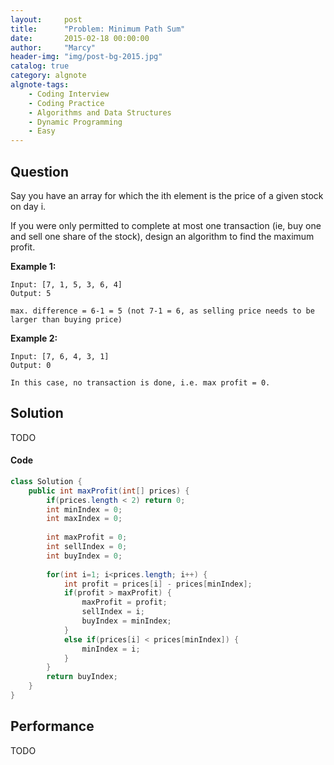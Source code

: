```yaml
---
layout:     post
title:      "Problem: Minimum Path Sum"
date:       2015-02-18 00:00:00
author:     "Marcy"
header-img: "img/post-bg-2015.jpg"
catalog: true
category: algnote
algnote-tags:
    - Coding Interview
    - Coding Practice
    - Algorithms and Data Structures
    - Dynamic Programming
    - Easy
---
```


## Question

Say you have an array for which the ith element is the price of a given stock on day i.

If you were only permitted to complete at most one transaction (ie, buy one and sell one share of the stock), design an algorithm to find the maximum profit.

**Example 1:**
```
Input: [7, 1, 5, 3, 6, 4]
Output: 5

max. difference = 6-1 = 5 (not 7-1 = 6, as selling price needs to be larger than buying price)
```

**Example 2:**
```
Input: [7, 6, 4, 3, 1]
Output: 0

In this case, no transaction is done, i.e. max profit = 0.
```

## Solution
TODO

#### Code
```java
class Solution {
    public int maxProfit(int[] prices) {
        if(prices.length < 2) return 0;
        int minIndex = 0;
        int maxIndex = 0;
        
        int maxProfit = 0;
        int sellIndex = 0;
        int buyIndex = 0;
        
        for(int i=1; i<prices.length; i++) {
            int profit = prices[i] - prices[minIndex];
            if(profit > maxProfit) {
                maxProfit = profit;
                sellIndex = i;
                buyIndex = minIndex;
            }
            else if(prices[i] < prices[minIndex]) {
                minIndex = i;
            }
        }
        return buyIndex;
    }
}
```

## Performance
TODO
